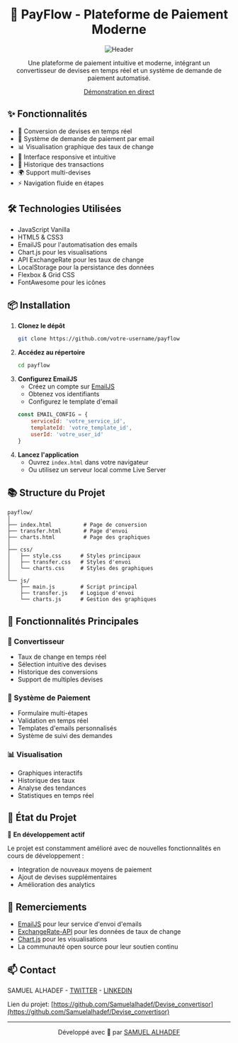 <div align="center">


# 💸 PayFlow - Plateforme de Paiement Moderne

![Header](https://github.com/user-attachments/assets/ba440fc0-8ee0-40d3-bdb1-974e9a226c84)

Une plateforme de paiement intuitive et moderne, intégrant un convertisseur de devises en temps réel et un système de demande de paiement automatisé.

[Démonstration en direct](https://votre-demo-url.com)

</div>

## ✨ Fonctionnalités
- 💱 Conversion de devises en temps réel
- 📧 Système de demande de paiement par email
- 📊 Visualisation graphique des taux de change
- 📱 Interface responsive et intuitive
- 🔄 Historique des transactions
- 🌍 Support multi-devises
- ⚡ Navigation fluide en étapes

## 🛠️ Technologies Utilisées
- JavaScript Vanilla
- HTML5 & CSS3
- EmailJS pour l'automatisation des emails
- Chart.js pour les visualisations
- API ExchangeRate pour les taux de change
- LocalStorage pour la persistance des données
- Flexbox & Grid CSS
- FontAwesome pour les icônes

## 📦 Installation
1. **Clonez le dépôt**
   ```bash
   git clone https://github.com/votre-username/payflow
   ```
2. **Accédez au répertoire**
   ```bash
   cd payflow
   ```
3. **Configurez EmailJS**
   - Créez un compte sur [EmailJS](https://www.emailjs.com/)
   - Obtenez vos identifiants
   - Configurez le template d'email
   ```javascript
   const EMAIL_CONFIG = {
       serviceId: 'votre_service_id',
       templateId: 'votre_template_id',
       userId: 'votre_user_id'
   }
   ```
4. **Lancez l'application**
   - Ouvrez `index.html` dans votre navigateur
   - Ou utilisez un serveur local comme Live Server

## 📚 Structure du Projet
```
payflow/
│
├── index.html          # Page de conversion
├── transfer.html       # Page d'envoi
├── charts.html         # Page des graphiques
│
├── css/
│   ├── style.css      # Styles principaux
│   ├── transfer.css   # Styles d'envoi
│   └── charts.css     # Styles des graphiques
│
└── js/
    ├── main.js        # Script principal
    ├── transfer.js    # Logique d'envoi
    └── charts.js      # Gestion des graphiques
```

## 🔋 Fonctionnalités Principales
### 💱 Convertisseur
- Taux de change en temps réel
- Sélection intuitive des devises
- Historique des conversions
- Support de multiples devises

### 📧 Système de Paiement
- Formulaire multi-étapes
- Validation en temps réel
- Templates d'emails personnalisés
- Système de suivi des demandes

### 📊 Visualisation
- Graphiques interactifs
- Historique des taux
- Analyse des tendances
- Statistiques en temps réel

## 🔄 État du Projet
🚀 **En développement actif**

Le projet est constamment amélioré avec de nouvelles fonctionnalités en cours de développement :
- Integration de nouveaux moyens de paiement
- Ajout de devises supplémentaires
- Amélioration des analytics

## 🙏 Remerciements
- [EmailJS](https://www.emailjs.com/) pour leur service d'envoi d'emails
- [ExchangeRate-API](https://www.exchangerate-api.com/) pour les données de taux de change
- [Chart.js](https://www.chartjs.org/) pour les visualisations
- La communauté open source pour leur soutien continu

## 📫 Contact
SAMUEL ALHADEF - [TWITTER](https://x.com/SAMUELALHADEF)
               - [LINKEDIN](https://www.linkedin.com/in/samuel-alhadef-190951257/)

Lien du projet: [https://github.com/Samuelalhadef/Devise_convertisor](https://github.com/Samuelalhadef/Devise_convertisor)

---
<div align="center">
  
Développé avec 💙 par [SAMUEL ALHADEF](https://github.com/Samuelalhadef)

</div>
